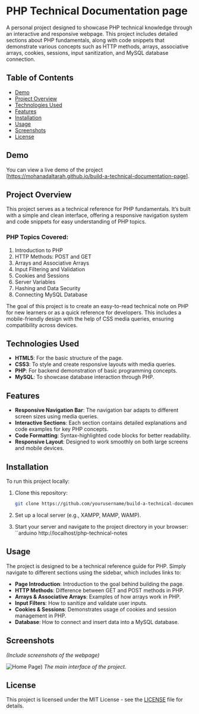 # PHP Technical Documentation page

A personal project designed to showcase PHP technical knowledge through an interactive and responsive webpage. This project includes detailed sections about PHP fundamentals, along with code snippets that demonstrate various concepts such as HTTP methods, arrays, associative arrays, cookies, sessions, input sanitization, and MySQL database connection.

## Table of Contents
- [Demo](#demo)
- [Project Overview](#project-overview)
- [Technologies Used](#technologies-used)
- [Features](#features)
- [Installation](#installation)
- [Usage](#usage)
- [Screenshots](#screenshots)
- [License](#license)
  
## Demo

You can view a live demo of the project [https://mohanadaltarah.github.io/build-a-technical-documentation-page].

## Project Overview

This project serves as a technical reference for PHP fundamentals. It’s built with a simple and clean interface, offering a responsive navigation system and code snippets for easy understanding of PHP topics.

### PHP Topics Covered:
1. Introduction to PHP
2. HTTP Methods: POST and GET
3. Arrays and Associative Arrays
4. Input Filtering and Validation
5. Cookies and Sessions
6. Server Variables
7. Hashing and Data Security
8. Connecting MySQL Database

The goal of this project is to create an easy-to-read technical note on PHP for new learners or as a quick reference for developers. This includes a mobile-friendly design with the help of CSS media queries, ensuring compatibility across devices.

## Technologies Used
- **HTML5**: For the basic structure of the page.
- **CSS3**: To style and create responsive layouts with media queries.
- **PHP**: For backend demonstration of basic programming concepts.
- **MySQL**: To showcase database interaction through PHP.
  
## Features
- **Responsive Navigation Bar**: The navigation bar adapts to different screen sizes using media queries.
- **Interactive Sections**: Each section contains detailed explanations and code examples for key PHP concepts.
- **Code Formatting**: Syntax-highlighted code blocks for better readability.
- **Responsive Layout**: Designed to work smoothly on both large screens and mobile devices.
  
## Installation

To run this project locally:

1. Clone this repository:
   ```bash
   git clone https://github.com/yourusername/build-a-technical-documentation-page
2. Set up a local server (e.g., XAMPP, MAMP, WAMP).

3. Start your server and navigate to the project directory in your browser:
   ``arduino
   http://localhost/php-technical-notes

## Usage

The project is designed to be a technical reference guide for PHP. Simply navigate to different sections using the sidebar, which includes links to:

- **Page Introduction**: Introduction to the goal behind building the page.
- **HTTP Methods**: Difference between GET and POST methods in PHP.
- **Arrays & Associative Arrays**: Examples of how arrays work in PHP.
- **Input Filters**: How to sanitize and validate user inputs.
- **Cookies & Sessions**: Demonstrates usage of cookies and session management in PHP.
- **Database**: How to connect and insert data into a MySQL database.

## Screenshots

*(Include screenshots of the webpage)*

![Home Page](https://github.com/mohanadaltarah/build-a-technical-documentation-page/blob/main/Capture.PNG))
*The main interface of the project.*

## License

This project is licensed under the MIT License - see the [LICENSE](LICENSE) file for details.

